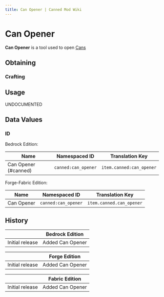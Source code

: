 ```yaml
---
title: Can Opener | Canned Mod Wiki
---
```


# Can Opener

<InvSlot id="canned:can_opener"/>

**Can Opener** is a tool used to open [Cans](./Can.md)

## Obtaining

### Crafting

<ShapedRecipe
a1="" b1="iron_nugget" c1=""
a2="iron_nugget" b2="" c2=""
a3="" b3="" c3=""
output="canned:can_opener"
:count="1"/>

## Usage

UNDOCUMENTED

## Data Values

### ID

Bedrock Edition:

| Name                 | Namespaced ID       | Translation Key          |
| -------------------- | ------------------- | ------------------------ |
| Can Opener (#canned) | `canned:can_opener` | `item.canned:can_opener` |

Forge-Fabric Edition:

| Name       | Namespaced ID       | Translation Key          |
| ---------- | ------------------- | ------------------------ |
| Can Opener | `canned:can_opener` | `item.canned.can_opener` |

## History

|                 | Bedrock Edition  |
| --------------- | ---------------- |
| Initial release | Added Can Opener |

|                 | Forge Edition    |
| --------------- | ---------------- |
| Initial release | Added Can Opener |

|                 | Fabric Edition   |
| --------------- | ---------------- |
| Initial release | Added Can Opener |
